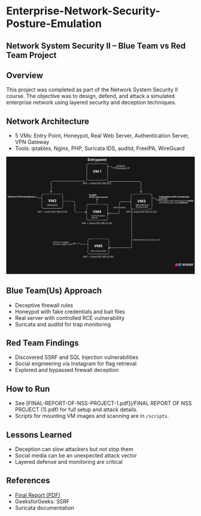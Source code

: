 # Enterprise-Network-Security-Posture-Emulation

## Network System Security II – Blue Team vs Red Team Project

## Overview
This project was completed as part of the Network System Security II course. The objective was to design, defend, and attack a simulated enterprise network using layered security and deception techniques.

## Network Architecture
- 5 VMs: Entry Point, Honeypot, Real Web Server, Authentication Server, VPN Gateway
- Tools: iptables, Nginx, PHP, Suricata IDS, auditd, FreeIPA, WireGuard

![Network Diagram](screenshots/network-architecture.png)

## Blue Team(Us) Approach
- Deceptive firewall rules
- Honeypot with fake credentials and bait files
- Real server with controlled RCE vulnerability
- Suricata and auditd for trap monitoring

## Red Team Findings
- Discovered SSRF and SQL Injection vulnerabilities
- Social engineering via Instagram for flag retrieval
- Explored and bypassed firewall deception

## How to Run
- See [FINAL-REPORT-OF-NSS-PROJECT-1.pdf](/FINAL REPORT OF NSS PROJECT (1).pdf) for full setup and attack details.
- Scripts for mounting VM images and scanning are in `/scripts`.

## Lessons Learned
- Deception can slow attackers but not stop them
- Social media can be an unexpected attack vector
- Layered defense and monitoring are critical

## References
- [Final Report (PDF)](/FINAL-REPORT-OF-NSS-PROJECT-(1).pdf)
- GeeksforGeeks: SSRF
- Suricata documentation
